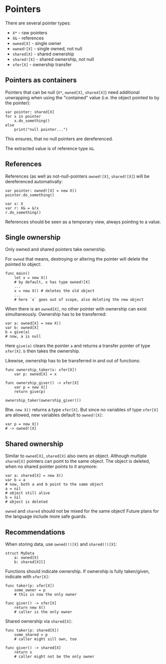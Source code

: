 # Pointers

There are several pointer types:

* `X*` - raw pointers
* `X&` - references
* `owned[X]` - single owner
* `owned![X]` - single owned, not null
* `shared[X]` - shared ownership
* `shared![X]` - shared ownership, not null
* `xfer[X]` - ownership transfer

## Pointers as containers

Pointers that can be null (`X*`, `owned[X]`, `shared[X]`) need additional unwrapping when using the "contained" value (i.e. the object pointed to by the pointer):
```kaba
var pointer: shared[X]
for x in pointer
    x.do_something()
else
    print("null pointer...")
```

This ensures, that no null pointers are dereferenced.

The extracted value is of reference type `X&`.

## References

References (as well as not-null-pointers `owned![X]`, `shared![X]`) will be dereferenced automativally:
```kaba
var pointer: owned![X] = new X()
pointer.do_something()

var x: X
var r: X& = &!x
r.do_something()
```

References should be seen as a temporary view, always pointing to a value.

## Single ownership

Only owned and shared pointers take ownership.

For `owned` that means, destroying or altering the pointer will delete the pointed to object:
```kaba
func main()
    let x = new X()
    # by default, x has type owned![X]
    ...
    x = new X() # deletes the old object
    ...
    # here `x` goes out of scope, also deleting the new object
```

When there is an `owned[X]`, no other pointer with ownership can exist simultaneously. Ownership has to be transferred:
```kaba
var a: owned[X] = new X()
var b: owned[X]
b = give(a)
# now, a is null
```

Here `give(a)` clears the pointer `a` and returns a transfer pointer of type `xfer[X]`. `b` then takes the ownership.

Likewise, ownership has to be transferred in and out of functions:
```kaba
func ownership_taker(x: xfer[X])
    var p: owned[X] = x

func ownership_giver() -> xfer[X]
    var p = new X[]
    return give(p)

ownership_taker(ownership_giver())
```

Btw. `new X()` returns a type `xfer[X]`. But since no variables of type `xfer[X]` are allowed, new variables default to `owned![X]`:
```kaba
var p = new X()
# -> owned![X]
```

## Shared ownership

Similar to `owned[X]`, `shared[X]` also owns an object. Although multiple `shared[X]` pointers can point to the same object. The object is deleted, when no shared pointer points to it anymore:
```kaba
var a: shared[X] = new X()
var b = a
# now, both a and b point to the same object
a = nil
# object still alive
b = nil
# object is deleted
```

`owned` and `shared` should not be mixed for the same object! Future plans for the language include more safe guards.

## Recommendations

When storing data, use `owned(!)[X]` and `shared(!)[X]`:
```kaba
struct MyData
    a: owned[X]
    b: shared[X][]
```

Functions should indicate ownership. If ownership is fully taken/given, indicate with `xfer[X]`:
``` kaba
func taker(p: xfer[X])
    some_owner = p
    # this is now the only owner

func giver() -> xfer[X]
    return new X()
    # caller is the only owner
```

Shared ownership via `shared[X]`:
```kaba
func taker(p: shared[X])
    some_shared = p
    # caller might sill own, too

func giver() -> shared[X]
    return x
    # caller might not be the only owner
```

